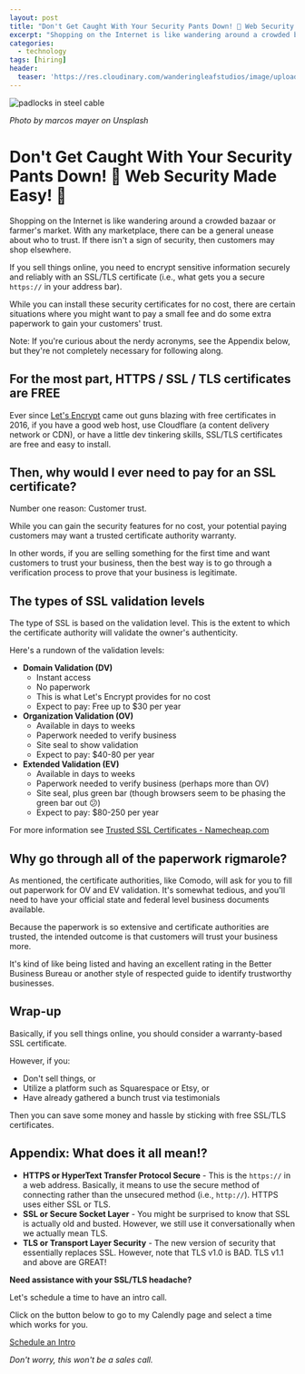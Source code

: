 ```yaml
---
layout: post
title: "Don't Get Caught With Your Security Pants Down! 👖 Web Security Made Easy! 🔐"
excerpt: "Shopping on the Internet is like wandering around a crowded bazaar or farmer's market. While you can install these security certificates for no cost, there are certain situations where you might want to pay a small fee and do some extra paperwork to gain your customers' trust."
categories:
  - technology
tags: [hiring]
header:
  teaser: 'https://res.cloudinary.com/wanderingleafstudios/image/upload/b_auto,c_pad,g_center,h_630,w_1200/v1537890988/chrisjmears.com/blog/marcos-mayer-735961-unsplash.jpg'
---
```


![padlocks in steel cable](https://res.cloudinary.com/wanderingleafstudios/image/upload/v1543511037/chrisjmears.com/blog/marcos-mayer-735961-unsplash.jpg)

<div class="text-right text-grey text-sm mb-6">
  <em>Photo by marcos mayer on Unsplash</em>
</div>

# Don't Get Caught With Your Security Pants Down! 👖 Web Security Made Easy! 🔐

Shopping on the Internet is like wandering around a crowded bazaar or farmer's market. With any marketplace, there can be a general unease about who to trust. If there isn't a sign of security, then customers may shop elsewhere.

If you sell things online, you need to encrypt sensitive information securely and reliably with an SSL/TLS certificate (i.e., what gets you a secure `https://` in your address bar).

While you can install these security certificates for no cost, there are certain situations where you might want to pay a small fee and do some extra paperwork to gain your customers' trust.

Note: If you're curious about the nerdy acronyms, see the Appendix below, but they're not completely necessary for following along.

## For the most part, HTTPS / SSL / TLS certificates are FREE

Ever since [Let's Encrypt](https://letsencrypt.org/) came out guns blazing with free certificates in 2016, if you have a good web host, use Cloudflare (a content delivery network or CDN), or have a little dev tinkering skills, SSL/TLS certificates are free and easy to install.

## Then, why would I ever need to pay for an SSL certificate?

Number one reason: Customer trust.

While you can gain the security features for no cost, your potential paying customers may want a trusted certificate authority warranty.

In other words, if you are selling something for the first time and want customers to trust your business, then the best way is to go through a verification process to prove that your business is legitimate.

## The types of SSL validation levels

The type of SSL is based on the validation level. This is the extent to which the certificate authority will validate the owner's authenticity.

Here's a rundown of the validation levels:

* **Domain Validation (DV)**
    * Instant access
    * No paperwork
    * This is what Let's Encrypt provides for no cost
    * Expect to pay: Free up to $30 per year
* **Organization Validation (OV)**
    * Available in days to weeks
    * Paperwork needed to verify business
    * Site seal to show validation
    * Expect to pay: $40-80 per year
* **Extended Validation (EV)**
    * Available in days to weeks
    * Paperwork needed  to verify business (perhaps more than OV)
    * Site seal, plus green bar (though browsers seem to be phasing the green bar out 😕)
    * Expect to pay: $80-250 per year

For more information see [Trusted SSL Certificates - Namecheap.com](https://www.namecheap.com/security/ssl-certificates/)

## Why go through all of the paperwork rigmarole?

As mentioned, the certificate authorities, like Comodo, will ask for you to fill out paperwork for OV and EV validation. It's somewhat tedious, and you'll need to have your official state and federal level business documents available.

Because the paperwork is so extensive and certificate authorities are trusted, the intended outcome is that customers will trust your business more.

It's kind of like being listed and having an excellent rating in the Better Business Bureau or another style of respected guide to identify trustworthy businesses.

## Wrap-up

Basically, if you sell things online, you should consider a warranty-based SSL certificate.

However, if you:

* Don't sell things, or
* Utilize a platform such as Squarespace or Etsy, or
* Have already gathered a bunch trust via testimonials

Then you can save some money and hassle by sticking with free SSL/TLS certificates.

## Appendix: What does it all mean!?

* **HTTPS or HyperText Transfer Protocol Secure** - This is the `https://` in a web address. Basically, it means to use the secure method of connecting rather than the unsecured method (i.e., `http://`). HTTPS uses either SSL or TLS.
*  **SSL or Secure Socket Layer** - You might be surprised to know that SSL is actually old and busted. However, we still use it conversationally when we actually mean TLS.
* **TLS or Transport Layer Security** - The new version of security that essentially replaces SSL. However, note that TLS v1.0 is BAD. TLS v1.1 and above are GREAT!

<div class="text-center mt-10 border bg-grey-lightest p-6">
  <p>
    <strong class="text-2xl">Need assistance with your SSL/TLS headache?</strong>
  </p>
  <p>
    Let's schedule a time to have an intro call.
  </p>
  <p>
    Click on the button below to go to my Calendly page and select a time which works for you.
  </p>
  <p>
    <a href="https://calendly.com/chrisjmears/website-woes-intro" class="js-event-track bg-green-dark border-2 border-white hover:bg-green font-semibold py-3 px-5 rounded shadow-md hover:shadow-none text-2xl inline-block no-underline">
      <span class="text-white">Schedule an Intro</span>
    </a>
  </p>
  <p>
    <em class="text-base">Don't worry, this won't be a sales call.</em>
  </p>
</div>
